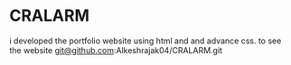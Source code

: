 # CRALARM
i developed the portfolio website using html and  and advance css. to see the website 
git@github.com:Alkeshrajak04/CRALARM.git
